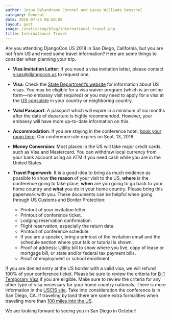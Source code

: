 ```yaml
---
author: Josue Balandrano Coronel and Lacey Williams Henschel
category: General
date: 2018-07-25 08:00:00
layout: post
image: /static/img/blog/international_travel.png
title: International Travel
---
```


Are you attending DjangoCon US 2018 in San Diego, California, but you are not from US and need some travel information? Here are some things to consider when planning your trip.

- **Visa Invitation Letter**: If you need a visa invitation letter, please contact [visas@djangocon.us](mailto:visas@djangocon.us) to request one.

- **Visa**: Check the [State Department’s website](https://travel.state.gov/content/visas/en.html) for information about US visas. You may be eligible for a visa waiver program (which is an online form—no embassy visit required) or you may need to apply for a visa at the [US consulate](https://www.usembassy.gov/) in your country or neighboring country.

- **Valid Passport**: A passport which will expire in a minimum of six months after the date of departure is highly recommended. However, your embassy will have more up-to-date information on this.

- **Accommodation**: If you are staying in the conference hotel, [book your room here](https://www.marriott.com/meeting-event-hotels/group-corporate-travel/groupCorp.mi?resLinkData=DjangoCon%20US%202018%5Esanmv%60djcdjca%60169.00%60USD%60false%604%6010/13/18%6010/20/18%609/13/18&app=resvlink&stop_mobi=yes). Our conference rate expires on Sept. 13, 2018.

- **Money Conversion**: Most places in the US will take major credit cards, such as Visa and Mastercard. You can withdraw local currency from your bank account using an ATM if you need cash while you are in the United States.

- **Travel Paperwork**: It is a good idea to bring as much evidence as possible to show **the reason** of your visit to the US, **where** is the conference going to take place, **when** are you going to go back to your home country and **what** you do in your home country. Please bring this paperwork with you. These documents can be helpful when going through US Customs and Border Protection:

  - Printout of your invitation letter.
  - Printout of conference ticket.
  - Lodging reservation confirmation.
  - Flight reservation, especially the return date.
  - Printout of conference schedule.
  - If you are a speaker, bring a printout of the invitation email and the schedule section where your talk or tutorial is shown.
  - Proof of address: Utility bill to show where you live, copy of lease or mortgage bill, or state and/or federal tax payment bills.
  - Proof of employment or school enrollment.

If you are denied entry at the US border with a valid visa, we will refund 100% of your conference ticket.
Please be sure to review the criteria for [B-1 Temporary Visa](https://www.uscis.gov/working-united-states/temporary-visitors-business/b-1-temporary-business-visitor) if you are eligible.
Make sure to review the criteria for any other type of visa necessary for your home country nationals. There is more information in the [USCIS site](https://travel.state.gov/content/visas/en.html).
Take into consideration the conference is in San Diego, CA. If traveling by land there are some extra formalities when traveling more
than [100 miles into the US](https://help.cbp.gov/app/answers/detail/a_id/1084/~/legal-authority-for-the-border-patrol).

We are looking forward to seeing you in San Diego in October!
